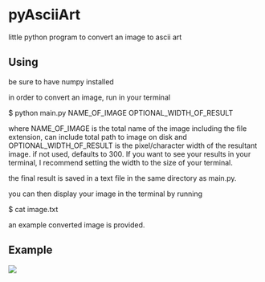 # pyAsciiArt
little python program to convert an image to ascii art

## Using

be sure to have numpy installed

in order to convert an image, run in your terminal

$ python main.py NAME_OF_IMAGE OPTIONAL_WIDTH_OF_RESULT

where NAME_OF_IMAGE is the total name of the image including the file extension, can include total path to image on disk and OPTIONAL_WIDTH_OF_RESULT is the pixel/character width of the resultant image. if not used, defaults to 300. If you want to see your results in your terminal, I recommend setting the width to the size of your terminal.

the final result is saved in a text file in the same directory as main.py.

you can then display your image in the terminal by running

$ cat image.txt

an example converted image is provided.

## Example

![](example.png)
